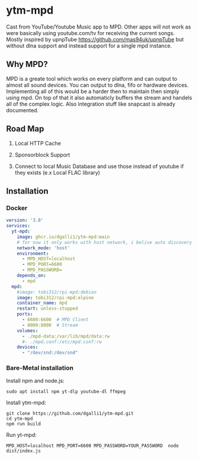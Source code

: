 # ytm-mpd
Cast from YouTube/Youtube Music app to MPD. Other apps will not work as were basically using youtube.com/tv for receiving the current songs.  
Mostly inspired by upnpTube https://github.com/mas94uk/upnpTube but without dlna support and instead support for a single mpd instance. 
## Why MPD?

MPD is a greate tool which works on every platform and can output to almost all sound devices. You can output to dlna, fifo or hardware devices.  
Implementing all of this would be a harder then to maintain then simply using mpd. On top of that it also automaticly buffers the stream and handels all of the complex logic. Also integration stuff like snapcast is already documented.


## Road Map

1. Local HTTP Cache

2. Sponsorblock Support

3. Connect to local Music Database and use those instead of youtube if they exists (e.x Local FLAC library)


## Installation

### Docker

```yml
version: '3.8'
services:
  yt-mpd:
    image: ghcr.io/dgalli1/ytm-mpd:main
    # for now it only works with host network, i belive auto discovery doesn't work without it
    network_mode: 'host'
    environment:
      - MPD_HOST=localhost
      - MPD_PORT=6600
      - MPD_PASSWORD=
    depends_on:
      - mpd
  mpd:
    #image: tobi312/rpi-mpd:debian
    image: tobi312/rpi-mpd:alpine
    container_name: mpd
    restart: unless-stopped
    ports:
      - 6600:6600  # MPD Client
      - 8000:8000  # Stream
    volumes:
      - ./mpd-data:/var/lib/mpd/data:rw
      #- ./mpd.conf:/etc/mpd.conf:rw
    devices:
      - "/dev/snd:/dev/snd"
```

### Bare-Metal installation
Install npm and node.js:

    sudo apt install npm yt-dlp youtube-dl ffmpeg
    
Install ytm-mpd:

    git clone https://github.com/dgalli1/ytm-mpd.git
    cd ytm-mpd
    npm run build

Run yt-mpd:

    MPD_HOST=localhost MPD_PORT=6600 MPD_PASSWORD=YOUR_PASSWORD  node dist/index.js
